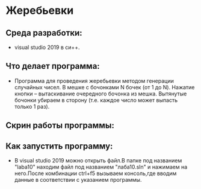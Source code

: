 # Жеребьевки
## Среда разработки:
- visual studio 2019 в си++.
## Что делает программа:
- Программа для проведения жеребьевки методом генерации случайных чисел.
В мешке с бочонками N бочек (от 1 до N).
Нажатие кнопки – вытаскивание очередного бочонка из мешка.
Вытянутые бочонки убираем в сторону (т.е. каждое число может выпасть только 1 раз).
## Скрин работы программы:

## Как запустить программу:
- В visual studio 2019 можно открыть файл.В папке под названием "laba10" находим файл под названием "лаба10.sln" и нажимаем на него.После комбинации ctrl+f5 вызываем консоль,где  вводим данные в соответствии с указанием программы.
